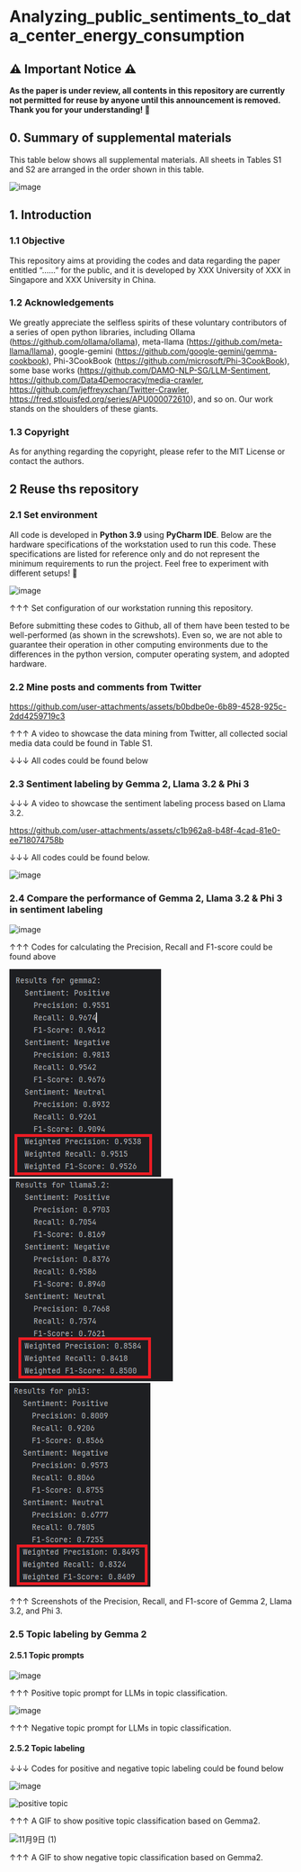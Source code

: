 # Analyzing_public_sentiments_to_data_center_energy_consumption

## ⚠️ Important Notice ⚠️
__As the paper is under review, all contents in this repository are currently not permitted for reuse by anyone until this announcement is removed. Thank you for your understanding! 🙏__
## 0. Summary of supplemental materials
This table below shows all supplemental materials. All sheets in Tables S1 and S2 are arranged in the order shown in this table.

![image](https://github.com/user-attachments/assets/49c0e409-f288-46fc-b084-f77f6ebffc39)

## 1. Introduction
### 1.1 Objective 
This repository aims at providing the codes and data regarding the paper entitled “……” for the public, and it is developed by XXX University of XXX in Singapore and XXX University in China.
### 1.2 Acknowledgements
We greatly appreciate the selfless spirits of these voluntary contributors of a series of open python libraries, including Ollama (https://github.com/ollama/ollama), meta-llama (https://github.com/meta-llama/llama), google-gemini (https://github.com/google-gemini/gemma-cookbook), Phi-3CookBook (https://github.com/microsoft/Phi-3CookBook), some base works (https://github.com/DAMO-NLP-SG/LLM-Sentiment, https://github.com/Data4Democracy/media-crawler, https://github.com/jeffreyxchan/Twitter-Crawler, https://fred.stlouisfed.org/series/APU000072610), and so on. Our work stands on the shoulders of these giants.
### 1.3 Copyright
As for anything regarding the copyright, please refer to the MIT License or contact the authors.


## 2 Reuse ths repository
### 2.1 Set environment
All code is developed in **Python 3.9** using **PyCharm IDE**. Below are the hardware specifications of the workstation used to run this code. These specifications are listed for reference only and do not represent the minimum requirements to run the project. Feel free to experiment with different setups! 🚀

![image](https://github.com/user-attachments/assets/8df90782-f33a-4bc9-abda-2b144687c5ad)

↑↑↑ Set configuration of our workstation running this repository.


Before submitting these codes to Github, all of them have been tested to be well-performed (as shown in the screwshots). Even so, we are not able to guarantee their operation in other computing environments due to the differences in the python version, computer operating system, and adopted hardware.

### 2.2 Mine posts and comments from Twitter

https://github.com/user-attachments/assets/b0bdbe0e-6b89-4528-925c-2dd4259719c3

↑↑↑ A video to showcase the data mining from Twitter, all collected social media data could be found in Table S1.


↓↓↓ All codes could be found below


### 2.3 Sentiment labeling by Gemma 2, Llama 3.2 & Phi 3
↓↓↓ A video to showcase the sentiment labeling process based on Llama 3.2.
 
https://github.com/user-attachments/assets/c1b962a8-b48f-4cad-81e0-ee718074758b

↓↓↓ All codes could be found below.

![image](https://github.com/user-attachments/assets/33d14148-2bc8-4650-8364-210fd6dff7ff)



### 2.4 Compare the performance of Gemma 2, Llama 3.2 & Phi 3 in sentiment labeling

![image](https://github.com/user-attachments/assets/acaaf867-c41f-4942-a1af-e37ee753e844)

↑↑↑ Codes for calculating the Precision, Recall and F1-score could be found above

![image](https://github.com/maomaohu-bior/sentimental_analysis_data_center_energy_consumption/blob/b69a8c56a7c09a34a5c449d82c06855595c00aa0/Videos%20%26%20Figures/Screenshot%20of%20F1-score%20of%20gemma%202.png)
![image](https://github.com/maomaohu-bior/sentimental_analysis_data_center_energy_consumption/blob/b69a8c56a7c09a34a5c449d82c06855595c00aa0/Videos%20%26%20Figures/Screenshot%20of%20F1-score%20of%20llama%203.2.png)
![image](https://github.com/maomaohu-bior/sentimental_analysis_data_center_energy_consumption/blob/b69a8c56a7c09a34a5c449d82c06855595c00aa0/Videos%20%26%20Figures/Screenshot%20of%20F1-score%20of%20phi%203.png)


↑↑↑ Screenshots of the Precision, Recall, and F1-score of Gemma 2, Llama 3.2, and Phi 3.

### 2.5 Topic labeling by Gemma 2

#### 2.5.1 Topic prompts

![image](https://github.com/user-attachments/assets/a06d2ce2-f0ac-4e5e-9049-3e7c4eaa99ce)

↑↑↑ Positive topic prompt for LLMs in topic classification.

![image](https://github.com/user-attachments/assets/3cd49eb7-4ff3-4a92-ad5c-61d4e3355d33)

↑↑↑ Negative topic prompt for LLMs in topic classification.

#### 2.5.2 Topic labeling

↓↓↓ Codes for positive and negative topic labeling could be found below

![image](https://github.com/user-attachments/assets/9c8139dc-07ca-49b9-974c-7b171c0f5c19)

![positive topic](https://github.com/user-attachments/assets/1f4cb64c-93f1-4295-b3bc-ea47f5db8876)

↑↑↑ A GIF to show positive topic classification based on Gemma2.

![11月9日 (1)](https://github.com/user-attachments/assets/1d0142a9-de5c-4891-8266-a053700bd105)

↑↑↑ A GIF to show negative topic classification based on Gemma2.





